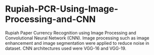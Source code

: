 # Rupiah-PCR-Using-Image-Processing-and-CNN
Rupiah Paper Currency Recognition using Image Processing and Convolutional Neural Network (CNN). Image processing such as image enhancement and image segmentation were applied to reduce noise in dataset. CNN architectures used were VGG-16 and VGG-19.
